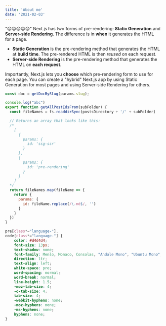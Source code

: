 ```yaml
---
title: 'About me'
date: '2021-02-03'
---
```


"😊😊😊😊😊"   Next.js has two forms of pre-rendering: **Static Generation** and **Server-side Rendering**. The difference is in **when** it generates the HTML for a page.

- **Static Generation** is the pre-rendering method that generates the HTML at **build time**. The pre-rendered HTML is then _reused_ on each request.
- **Server-side Rendering** is the pre-rendering method that generates the HTML on **each request**.

<!-- ![alt text](https://images.pexels.com/photos/2246476/pexels-photo-2246476.jpeg)
![alt text](https://images.pexels.com/photos/1083822/pexels-photo-1083822.jpeg)
![alt text](https://images.pexels.com/photos/325185/pexels-photo-325185.jpeg)
![alt text](https://images.pexels.com/photos/2559941/pexels-photo-2559941.jpeg) -->

Importantly, Next.js lets you **choose** which pre-rendering form to use for each page. You can create a "hybrid" Next.js app by using Static Generation for most pages and using Server-side Rendering for others.

```js
const doc = getDocBySlug(params.slug);
```

```js
console.log("abc")
export function getAllPostIdsFrom(subFolder) {
  const fileNames = fs.readdirSync(postsDirectory + '/' + subFolder)

  // Returns an array that looks like this:
  /*
    [
      {
        params: {
          id: 'ssg-ssr'
        }
      },
      {
        params: {
          id: 'pre-rendering'
        }
      }
    ]
  */
  return fileNames.map(fileName => {
    return {
      params: {
        id: fileName.replace(/\.md$/, '')
      }
    }
  })
}

```

```css
pre[class*="language-"],
code[class*="language-"] {
	color: #d4d4d4;
	font-size: 13px;
	text-shadow: none;
	font-family: Menlo, Monaco, Consolas, "Andale Mono", "Ubuntu Mono", "Courier New", monospace;
	direction: ltr;
	text-align: left;
	white-space: pre;
	word-spacing: normal;
	word-break: normal;
	line-height: 1.5;
	-moz-tab-size: 4;
	-o-tab-size: 4;
	tab-size: 4;
	-webkit-hyphens: none;
	-moz-hyphens: none;
	-ms-hyphens: none;
	hyphens: none;
}
```
